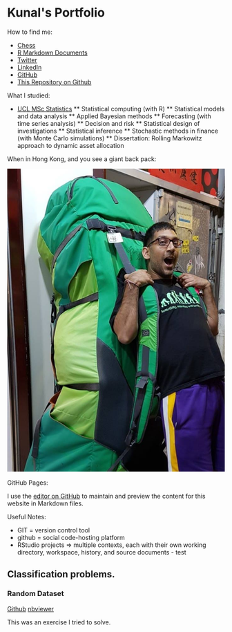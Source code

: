 # Kunal's Portfolio

How to find me:

* [Chess](https://www.chess.com/member/kun-al)
* [R Markdown Documents](http://www.rpubs.com/kunalharia)
* [Twitter](https://twitter.com/KunalHaria10)
* [LinkedIn](http://linkedin.com/in/kunal-haria)
* [GitHub](https://github.com/kunalharia)
* [This Repository on Github](https://github.com/kunalharia/kunalharia.github.io)

What I studied:
* [UCL MSc Statistics](https://www.ucl.ac.uk/prospective-students/graduate/taught/degrees/statistics-msc)
**	Statistical computing (with R)
**	Statistical models and data analysis
**	Applied Bayesian methods
**	Forecasting (with time series analysis)
**	Decision and risk
**	Statistical design of investigations
**	Statistical inference
**	Stochastic methods in finance (with Monte Carlo simulations)
**	Dissertation: Rolling Markowitz approach to dynamic asset allocation

When in Hong Kong, and you see a giant back pack:

<p align="center">
  <img src="https://raw.githubusercontent.com/kunalharia/kunalharia.github.io/master/images/HKJan2018.jpg">
</p>

GitHub Pages:

I use the [editor on GitHub](https://github.com/kunalharia/kunalharia.github.io/edit/master/README.md) to maintain and preview the content for this website in Markdown files.

Useful Notes:

* GIT = version control tool
* github = social code-hosting platform
* RStudio projects => multiple contexts, each with their own working directory, workspace, history, and source documents - test

## Classification problems.

### Random Dataset

[Github](https://github.com/kunalharia/kunalharia.github.io/blob/master/ipynb/StatusToday%20-%20binary%20classification%20task%20-%20by%20Kunal.ipynb) [nbviewer](http://nbviewer.jupyter.org/github/kunalharia/kunalharia.github.io/blob/master/ipynb/StatusToday%20-%20binary%20classification%20task%20-%20by%20Kunal.ipynb)

This was an exercise I tried to solve.
